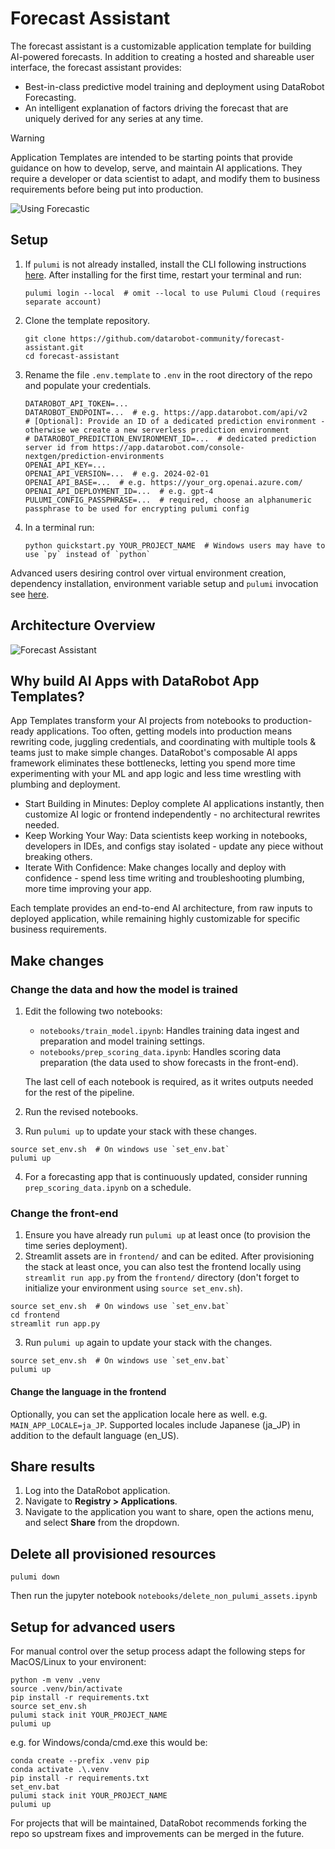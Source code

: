 # Forecast Assistant

The forecast assistant is a customizable application template for building AI-powered forecasts. In addition to creating a hosted and shareable user interface, the forecast assistant provides: 

* Best-in-class predictive model training and deployment using DataRobot Forecasting.
* An intelligent explanation of factors driving the forecast that are uniquely derived for any series at any time.

> [!WARNING]
> Application Templates are intended to be starting points that provide guidance on how to develop, serve, and maintain AI applications.
> They require a developer or data scientist to adapt, and modify them to business requirements before being put into production.

![Using Forecastic](https://s3.amazonaws.com/datarobot_public/drx/recipe_gifs/launch_gifs/forecast-assistant-smallest.gif)

## Setup

1. If `pulumi` is not already installed, install the CLI following instructions [here](https://www.pulumi.com/docs/iac/download-install/). 
   After installing for the first time, restart your terminal and run:
   ```
   pulumi login --local  # omit --local to use Pulumi Cloud (requires separate account)
   ```

2. Clone the template repository.

   ```
   git clone https://github.com/datarobot-community/forecast-assistant.git
   cd forecast-assistant
   ```

3. Rename the file `.env.template` to `.env` in the root directory of the repo and populate your credentials.

   ```
   DATAROBOT_API_TOKEN=...
   DATAROBOT_ENDPOINT=...  # e.g. https://app.datarobot.com/api/v2
   # [Optional]: Provide an ID of a dedicated prediction environment - otherwise we create a new serverless prediction environment
   # DATAROBOT_PREDICTION_ENVIRONMENT_ID=...  # dedicated prediction server id from https://app.datarobot.com/console-nextgen/prediction-environments
   OPENAI_API_KEY=...
   OPENAI_API_VERSION=...  # e.g. 2024-02-01
   OPENAI_API_BASE=...  # e.g. https://your_org.openai.azure.com/
   OPENAI_API_DEPLOYMENT_ID=...  # e.g. gpt-4
   PULUMI_CONFIG_PASSPHRASE=...  # required, choose an alphanumeric passphrase to be used for encrypting pulumi config
   ```
   
4. In a terminal run:
   ```
   python quickstart.py YOUR_PROJECT_NAME  # Windows users may have to use `py` instead of `python`
   ```

Advanced users desiring control over virtual environment creation, dependency installation, environment variable setup
and `pulumi` invocation see [here](#setup-for-advanced-users).


## Architecture Overview
![Forecast Assistant](https://s3.amazonaws.com/datarobot_public/drx/recipe_gifs/forecasting_architecture.svg)

## Why build AI Apps with DataRobot App Templates?

App Templates transform your AI projects from notebooks to production-ready applications. Too often, getting models into production means rewriting code, juggling credentials, and coordinating with multiple tools & teams just to make simple changes. DataRobot's composable AI apps framework eliminates these bottlenecks, letting you spend more time experimenting with your ML and app logic and less time wrestling with plumbing and deployment.
- Start Building in Minutes: Deploy complete AI applications instantly, then customize AI logic or frontend independently - no architectural rewrites needed.
- Keep Working Your Way: Data scientists keep working in notebooks, developers in IDEs, and configs stay isolated - update any piece without breaking others.
- Iterate With Confidence: Make changes locally and deploy with confidence - spend less time writing and troubleshooting plumbing, more time improving your app.

Each template provides an end-to-end AI architecture, from raw inputs to deployed application, while remaining highly customizable for specific business requirements.

## Make changes

### Change the data and how the model is trained
1. Edit the following two notebooks:
   - `notebooks/train_model.ipynb`: Handles training data ingest and preparation and model training settings.
   - `notebooks/prep_scoring_data.ipynb`: Handles scoring data preparation (the data used to show forecasts in the front-end).
   
   The last cell of each notebook is required, as it writes outputs needed for the rest of the pipeline.
2. Run the revised notebooks.
3. Run `pulumi up` to update your stack with these changes.
```
source set_env.sh  # On windows use `set_env.bat`
pulumi up
```  
4. For a forecasting app that is continuously updated, consider running `prep_scoring_data.ipynb` on a schedule.

### Change the front-end
1. Ensure you have already run `pulumi up` at least once (to provision the time series deployment).
2. Streamlit assets are in `frontend/` and can be edited. After provisioning the stack
   at least once, you can also test the frontend locally using `streamlit run app.py` from the
   `frontend/` directory (don't forget to initialize your environment using `source set_env.sh`).
```
source set_env.sh  # On windows use `set_env.bat`
cd frontend
streamlit run app.py
```
3. Run `pulumi up` again to update your stack with the changes.
```
source set_env.sh  # On windows use `set_env.bat`
pulumi up
```

#### Change the language in the frontend
Optionally, you can set the application locale here as well. e.g. `MAIN_APP_LOCALE=ja_JP`. Supported locales include Japanese (ja_JP) in addition to the default language (en_US).

## Share results
1. Log into the DataRobot application.
2. Navigate to **Registry > Applications**.
3. Navigate to the application you want to share, open the actions menu, and select **Share** from the dropdown.

## Delete all provisioned resources
```
pulumi down
```
Then run the jupyter notebook `notebooks/delete_non_pulumi_assets.ipynb`

## Setup for advanced users
For manual control over the setup process adapt the following steps for MacOS/Linux to your environent:
```
python -m venv .venv
source .venv/bin/activate
pip install -r requirements.txt
source set_env.sh
pulumi stack init YOUR_PROJECT_NAME
pulumi up 
```
e.g. for Windows/conda/cmd.exe this would be:
```
conda create --prefix .venv pip
conda activate .\.venv
pip install -r requirements.txt
set_env.bat
pulumi stack init YOUR_PROJECT_NAME
pulumi up 
```
For projects that will be maintained, DataRobot recommends forking the repo so upstream fixes and improvements can be merged in the future.
